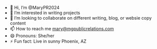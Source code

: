 - 👋 Hi, I’m @MaryPR2024
- 👀 I’m interested in writing projects
- 💞️ I’m looking to collaborate on different writing, blog, or websie copy content
- 📫 How to reach me mary@mgpublicrelations.com
- 😄 Pronouns: She/her
- ⚡ Fun fact: Live in sunny Phoenix, AZ

<!---
MaryPR2024/MaryPR2024 is a ✨ special ✨ repository because its `README.md` (this file) appears on your GitHub profile.
You can click the Preview link to take a look at your changes.
--->
